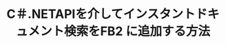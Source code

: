 ---
############################# Static ############################
layout: "auto-gen-gist"
draft: false
path: "ja/search/net/document/fb2/"
otherformats: PDF DOC DOT DOCX DOCM DOTX DOTM TXT ODT OTT RTF XLS XLT XLSX XLSM XLSB XLTX XLTM XLA XLAM ODS OTS CSV TSV XML PPT PPS POT PPTX PPTM POTX POTM PPSX PPSM ODP PST OST EML EMLX MSG ONE ZIP XHTML MHTML MD CHM EPUB 

############################# Head ############################
head_title: "ドキュメントの作成と追加.NETアプリケーション内での検索とインデックス作成"
head_description: "GroupDocs.Search .NET APIを使用すると、.NET Apps内で、PDF DOC、DOCX、RTF、XLSX、CSV、PPTX、および電子メールメッセージなどのサポート形式を検索するインスタントドキュメントを追加できます。"

############################# Header ############################
title: "C＃.NETAPIを介してインスタントドキュメント検索をFB2 に追加する方法 "
description: "GroupDocs.Search .NET APIを使用すると、開発者は堅牢なドキュメント検索およびインデックス作成機能をアプリに追加できます。 PDF DOC、DOCX、RTF、XLSX、CSV、PPT、PPTX、MSG、EMLなどのドキュメントをサポートします。"

######################### Download Button #######################
button:
    enable: true

############################# About ############################
about:
    enable: true
    title: ".NET APIを使用してドキュメントの検索とインデックス作成を作成および追加する方法は？"
    content: |
       このページは、ユーザーがわずかな労力とコストで自分のアプリケーション内にドキュメント検索およびインデックス作成機能を追加する方法を学ぶのに役立ちます。インデックス作成は、関連する検索結果を生成できるようにデータを整理および構造化するために検索エンジンで使用されるプロセスです。目的は、ユーザーのクエリに関連する情報をすばやく正確に見つけて表示することです。 GroupDocs.Search for .NETは、強力な高性能ドキュメント検索APIであり、ソフトウェア開発者が独自のアプリケーション内でファジーおよび同義語アルゴリズムに基づいて高度な検索およびインデックス作成操作を実行できるようにします。ユーザーのマシンにサードパーティのツールや外部ソフトウェアをインストールする必要はありません。 PDF、HTML、Outlook電子メール、Microsoft Office Word、Excelワークシート、PowerPointプレゼンテーション、Outlook MSG、PSTなど、最も一般的に使用されるドキュメント形式のサポートが含まれています。単純な単語、ブール、正規表現検索、大文字と小文字を区別する検索、柔軟なファジー、同義語、ホモフォン、ワイルドカード、チャンクによる検索、オブジェクトタイプ検索、データ範囲の設定など、いくつかのタイプの検索をサポートします。 

############################# content ############################
steps:
    enable: true
    block:
    - title_left: ".NETAPIを介したFB2ドキュメントのインデックス作成の検索"
      content_left: |
       GroupDocs.Search .NET APIは、独自のアプリ内で新しいインデックスを作成したり、既存の検索インデックスを開いたりするための完全なサポートを提供します。 以下のC＃コード例は、数行のコードを使用して、新しいインデックスを作成し、既存のインデックスを開く方法を示しています。 

      title_right: "新規または既存の検索インデックスを開く方法"
      content_right: |
         * まず、インデックスフォルダへのパスを指定する必要があります
         * [Index](https://apireference.groupdocs.com/search/net/groupdocs.search/index/constructors/2) クラスのインスタンスを作成します
         *上記は、メモリまたはディスクにインデックスを作成し、既存のインデックスを開くこともできます。
       
      gisthash: "9651c19a9436afee860b7f39197f8399"
      gistfile: "create_or_open_new_search_index.cs"

    - title_left: "FB2ドキュメントを検索インデックスに同期的に追加する方法"
      content_left: |
       GroupDocs.Search .NETを使用すると、ソフトウェア開発者は、独自の.NETアプリ内でドキュメントのインデックス作成を同期的に実行できます。 以下のC＃.NETコード例は、インデックス作成を簡単に同期的に実行する方法を示しています。 

      title_right: "C＃を介した同期ドキュメントインデックス作成"
      content_right: |
        * まず、インデックスフォルダへのパスを指定する必要があります
        * 検索するドキュメントを含むフォルダへのパスを指定します
        * [Index(indexFolder)](https://apireference.groupdocs.com/search/net/groupdocs.search.indexrepository/search/methods/2) クラスのインスタンスを作成します
        * 上記は、メモリまたはディスクにインデックスを作成するか、既存のインデックスを開きます。
        * 指定されたフォルダからの同期インデックスドキュメント
     
      gisthash: "1c5f672c83e741280fd24c58fe51f707"
      gistfile: "add_files_synchronously_to_indexing.cs"
      
    - title_left: ".NETを介して非同期でドキュメントのインデックス作成を実行する"
      content_left: |
        GroupDocs.Search .NETを使用すると、コンピュータープログラマーは、独自の.NETアプリ内で非同期のドキュメントインデックス作成を実行できます。 次の.NETコード例は、わずか数行のコードで非同期にドキュメントのインデックス作成を実現する方法を示しています。

      title_right: "非同期 FB2 C＃によるドキュメントのインデックス作成 "
      content_right: |
        * まず、インデックスフォルダへのパスを指定する必要があります
        * 検索するドキュメントを含むフォルダへのパスを指定します
        * [Index(indexFolder)](https://apireference.groupdocs.com/search/net/groupdocs.search.indexrepository/search/methods/2) クラスのインスタンスを作成します
        * イベントへの登録
        * 操作の完了を示すコードを記述する必要があります
        * 非同期インデックスのフラグを設定する
        * 指定されたフォルダからの非同期インデックスドキュメント
     
      gisthash: "1c5f672c83e741280fd24c58fe51f707"
      gistfile: "add_files_asynchronously_to_indexing.cs"

    - title_left: "FB2 Docs.NETで検索結果を使用および強調表示する方法"
      content_left: |
       GroupDocs.Search .NET APIを使用すると、プログラマーはsarchの結果を解釈し、見つかったドキュメントの単純なリスト、または見つかった単語やフレーズによって結果を表示できます。 ドキュメントのテキストを簡単に強調表示することもできます。 次の.NETコード例は、見つかったドキュメントを一覧表示し、数行のコードで検索結果を強調表示する方法を示しています。

      title_right: "C＃を介してFB2ファイルの検索結果を強調表示する "
      content_right: |
        * インデックスでのPeform検索
        * 検索に成功したら、結果を印刷します
        * ドキュメントを繰り返し、見つかったドキュメントを表示します
        * テキスト内の出現を強調表示
        * 検索結果が強調表示された出力HTML形式のドキュメントを生成する
     
      gisthash: "a5d1ad6eedd2acf12a33b541e763cdb4"
      gistfile: "how_to_list_search_result.cs"

    - title_left: "システム要求"
      content_left: |
        GroupDocs.Search for .NETは、すべての主要なプラットフォームとオペレーティングシステムでサポートされています。 完全なシステム要件ガイドについては、以下のコードを実行する前に[システム要件](https://docs.groupdocs.com/search/net/system-requirements/) にアクセスしてください。次の前提条件がインストールされていることを確認してください。 システム：
          *オペレーティングシステム：Microsoft Windows、Linux、MacOS
          *開発環境：Visual Studio、Xamarin、MonoDevelopなど
          *フレームワーク：.NETフレームワーク、.NET標準、.NETコア、モノラル
          * [NuGet](https://www.nuget.org/packages/GroupDocs.search/) から最新バージョンのGroupDocs.Search for.NETAPIを入手してください。
        
      title_right: "GroupDocs.Assemblyを使用する理由"
      content_right: |
        * メモリ内およびディスク上での検索インデックスの作成。
        * ファイル、ストリーム、または構造からインデックスを作成する機能。
        * パスワードで保護されたドキュメントのインデックス作成のサポート。
        * 複数のインデックスのマージのサポート。
        * 検索のインデックス作成中にドキュメントをフィルタリングします。
        * 検索中のスペルチェックのサポート。
        * ブレンドされた文字は完全にサポートされています
        * さまざまな種類の検索を1つの検索クエリに結合します。
        * 単純な単語と正規表現の検索がサポートされています
        * 検索クエリでのエイリアス置換を完全にサポートします。

demos:
    enable: true
        

more_formats:
    enable: true


back_to_top:
    enable: true
---